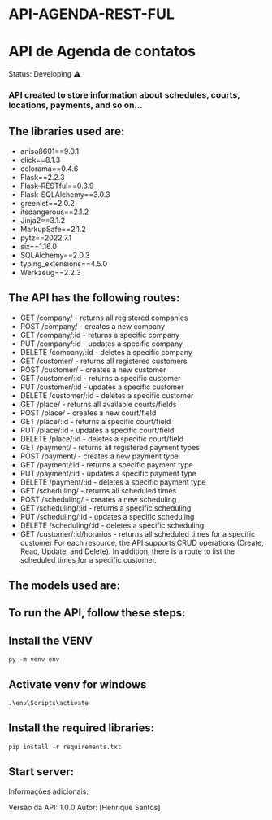 # API-AGENDA-REST-FUL


<h1>API de Agenda de contatos</h1>

Status: Developing ⚠️

### API created to store information about schedules, courts, locations, payments, and so on...

## The libraries used are:

+ aniso8601==9.0.1
+ click==8.1.3
+ colorama==0.4.6
+ Flask==2.2.3
+ Flask-RESTful==0.3.9
+ Flask-SQLAlchemy==3.0.3
+ greenlet==2.0.2
+ itsdangerous==2.1.2
+ Jinja2==3.1.2
+ MarkupSafe==2.1.2
+ pytz==2022.7.1
+ six==1.16.0
+ SQLAlchemy==2.0.3
+ typing_extensions==4.5.0
+ Werkzeug==2.2.3

## The API has the following routes:

+ GET /company/ - returns all registered companies
+ POST /company/ - creates a new company
+ GET /company/:id - returns a specific company
+ PUT /company/:id - updates a specific company
+ DELETE /company/:id - deletes a specific company
+ GET /customer/ - returns all registered customers
+ POST /customer/ - creates a new customer
+ GET /customer/:id - returns a specific customer
+ PUT /customer/:id - updates a specific customer
+ DELETE /customer/:id - deletes a specific customer
+ GET /place/ - returns all available courts/fields
+ POST /place/ - creates a new court/field
+ GET /place/:id - returns a specific court/field
+ PUT /place/:id - updates a specific court/field
+ DELETE /place/:id - deletes a specific court/field
+ GET /payment/ - returns all registered payment types
+ POST /payment/ - creates a new payment type
+ GET /payment/:id - returns a specific payment type
+ PUT /payment/:id - updates a specific payment type
+ DELETE /payment/:id - deletes a specific payment type
+ GET /scheduling/ - returns all scheduled times
+ POST /scheduling/ - creates a new scheduling
+ GET /scheduling/:id - returns a specific scheduling
+ PUT /scheduling/:id - updates a specific scheduling
+ DELETE /scheduling/:id - deletes a specific scheduling
+ GET /customer/:id/horarios - returns all scheduled times for a specific customer
For each resource, the API supports CRUD operations (Create, Read, Update, and Delete). In addition, there is a route to list the scheduled times for a specific customer.

## The models used are:


## To run the API, follow these steps:

## Install the VENV
	py -m venv env
	
## Activate venv for windows
	.\env\Scripts\activate

## Install the required libraries:
	pip install -r requirements.txt

	
## Start server:
	


Informações adicionais:

Versão da API: 1.0.0
Autor: [Henrique Santos]
